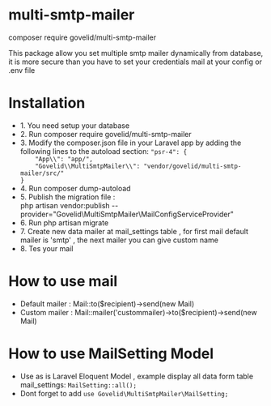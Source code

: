 # multi-smtp-mailer
<p> composer require govelid/multi-smtp-mailer</p>
<p>This package allow you set multiple smtp mailer dynamically from database, it is more secure than you have to set your credentials mail at your config or .env file</p>

# Installation
<ul>
  <li>1. You need setup your database </li>  
  <li>2. Run composer require govelid/multi-smtp-mailer </li>
  <li>3. Modify the composer.json file in your Laravel app by adding the following lines to the autoload section:
  <code>"psr-4": {
    "App\\": "app/",
    "Govelid\\MultiSmtpMailer\\": "vendor/govelid/multi-smtp-mailer/src/"
}</code>
</li>
<li>4. Run composer dump-autoload</li>
  <li>5. Publish the migration file : <br>
  php artisan vendor:publish --provider="Govelid\MultiSmtpMailer\MailConfigServiceProvider"</li>
  <li>6. Run php artisan migrate</li>
  <li>7. Create new data mailer at mail_settings table , for first mail default mailer is 'smtp' , the next mailer you can give custom name</li>
  <li>8. Tes your mail</li>  
</ul>

# How to use mail
<ul>
  <li>Default mailer : Mail::to($recipient)->send(new Mail)</li>    
  <li>Custom mailer : Mail::mailer('custommailer)->to($recipient)->send(new Mail)</li>    
</ul>

# How to use MailSetting Model
<ul>
  <li>Use as is Laravel Eloquent Model , example display all data form table mail_settings: <code>MailSetting::all();</code></li>    
  <li>Dont forget to add <code>use Govelid\MultiSmtpMailer\MailSetting;</code></li>    
</ul>

